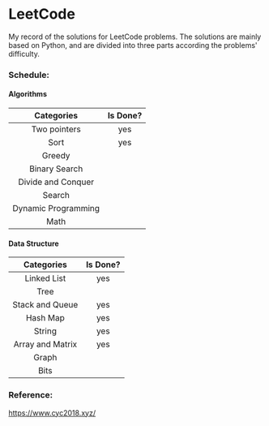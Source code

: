 # LeetCode

My record of the solutions for LeetCode problems. The solutions are mainly based on Python, and are divided into three parts according the problems' difficulty.



### Schedule:

#### Algorithms

|     Categories      | Is Done? |
| :-----------------: | :------: |
|    Two pointers     |   yes    |
|        Sort         |   yes    |
|       Greedy        |          |
|    Binary Search    |          |
| Divide and Conquer  |          |
|       Search        |          |
| Dynamic Programming |          |
|        Math         |          |



#### Data Structure

|    Categories    | Is Done? |
| :--------------: | :------: |
|   Linked List    |   yes    |
|       Tree       |          |
| Stack and Queue  |   yes    |
|     Hash Map     |   yes    |
|      String      |   yes    |
| Array and Matrix |   yes    |
|      Graph       |          |
|       Bits       |          |



### Reference:

https://www.cyc2018.xyz/